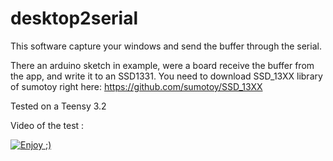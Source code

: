 # desktop2serial

This software capture your windows and send the buffer through the serial.

There an arduino sketch in example, were a board receive the buffer from the app, and write it to an SSD1331. 
You need to download SSD_13XX library of sumotoy right here: https://github.com/sumotoy/SSD_13XX

Tested on a Teensy 3.2

Video of the test :


[![Enjoy ;)](https://i.ytimg.com/vi/li_udtS5TPc/hqdefault.jpg?sqp=-oaymwEZCPYBEIoBSFXyq4qpAwsIARUAAIhCGAFwAQ==&rs=AOn4CLDKzlzKaG0aaHnfaY77d03TRYFTfA)](https://www.youtube.com/watch?v=li_udtS5TPc&t=14s "Enjoy ;)")
